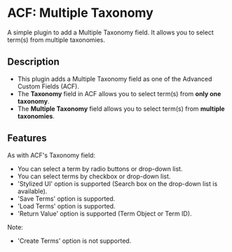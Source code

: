 # ACF: Multiple Taxonomy

A simple plugin to add a Multiple Taxonomy field. It allows you to select term(s) from multiple taxonomies.

## Description

- This plugin adds a Multiple Taxonomy field as one of the Advanced Custom Fields (ACF).
- The **Taxonomy** field in ACF allows you to select term(s) from **only one taxonomy**.
- The **Multiple Taxonomy** field allows you to select term(s) from **multiple taxonomies**.

## Features

As with ACF's Taxonomy field:
- You can select a term by radio buttons or drop-down list.
- You can select terms by checkbox or drop-down list.
- 'Stylized UI' option is supported (Search box on the drop-down list is available).
- 'Save Terms' option is supported.
- 'Load Terms' option is supported.
- 'Return Value' option is supported (Term Object or Term ID).

Note:
- 'Create Terms' option is not supported.
